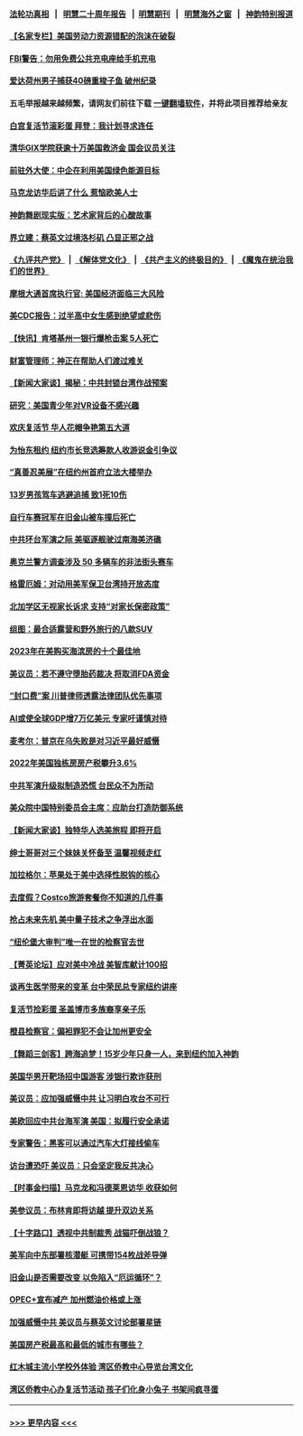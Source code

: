 #### [法轮功真相](https://github.com/gfw-breaker/truth/blob/master/README.md?t=0) &nbsp;&nbsp;|&nbsp;&nbsp; [明慧二十周年报告](https://github.com/gfw-breaker/mh-reports/blob/master/README.md?t=0) &nbsp;&nbsp;|&nbsp;&nbsp;[明慧期刊](https://github.com/gfw-breaker/mh-qikan) &nbsp;&nbsp;|&nbsp;&nbsp; [明慧海外之窗](https://github.com/gfw-breaker/mh-news/blob/master/README.md?t=0) &nbsp;&nbsp;|&nbsp;&nbsp; [神韵特别报道](https://github.com/gfw-breaker/mh-news/blob/master/shenyun.md?t=0)
#### [【名家专栏】美国劳动力资源错配的泡沫在破裂](../pages/nsc412/n13968288.md?t=04110643) 
#### [FBI警告：勿用免费公共充电座给手机充电](../pages/nsc412/n13969957.md?t=04110643) 
#### [爱达荷州男子捕获40磅重梭子鱼 破州纪录](../pages/nsc412/n13969602.md?t=04110643) 
#### 五毛举报越来越频繁，请网友们前往下载 [一键翻墙软件](https://github.com/gfw-breaker/ssr-accounts)，并将此项目推荐给亲友
#### [白宫复活节滚彩蛋 拜登：我计划寻求连任](../pages/nsc412/n13969888.md?t=04110643) 
#### [清华GIX学院获逾十万美国救济金 国会议员关注](../pages/nsc412/n13969960.md?t=04110643) 
#### [前驻外大使：中企在利用美国绿色能源目标](../pages/nsc412/n13969863.md?t=04110643) 
#### [马克龙访华后讲了什么 惹恼欧美人士](../pages/nsc412/n13969877.md?t=04110643) 
#### [神韵舞剧现实版：艺术家背后的心酸故事](../pages/nsc412/n13968343.md?t=04110643) 
#### [界立建：蔡英文过境洛杉矶 凸显正邪之战](../pages/nsc412/n13969323.md?t=04110643) 
#### [《九评共产党》](https://github.com/begood0513/9ping.md/blob/master/README.md) &nbsp;|&nbsp; [《解体党文化》](../../../../jtdwh.md/blob/master/README.md)  &nbsp;|&nbsp; [《共产主义的终极目的》](../../../../gczydzjmd.md/blob/master/README.md) &nbsp;|&nbsp; [《魔鬼在统治我们的世界》](../../../../mgztzwmdsj.md/blob/master/README.md) 
#### [摩根大通首席执行官: 美国经济面临三大风险](../pages/nsc412/n13969449.md?t=04110643) 
#### [美CDC报告：过半高中女生感到绝望或悲伤](../pages/nsc412/n13969335.md?t=04110643) 
#### [【快讯】肯塔基州一银行爆枪击案 5人死亡](../pages/nsc412/n13969846.md?t=04110643) 
#### [财富管理师：神正在帮助人们渡过难关](../pages/nsc412/n13969110.md?t=04110643) 
#### [【新闻大家谈】揭秘：中共封锁台湾作战预案](../pages/nsc412/n13969788.md?t=04110643) 
#### [研究：美国青少年对VR设备不感兴趣](../pages/nsc412/n13969757.md?t=04110643) 
#### [欢庆复活节 华人花帽争艳第五大道](../pages/nsc412/n13969367.md?t=04110643) 
#### [为怡东租约 纽约市长竞选筹款人收游说金引争议](../pages/nsc412/n13969365.md?t=04110643) 
#### [“真善忍美展”在纽约州首府立法大楼举办](../pages/nsc412/n13969400.md?t=04110643) 
#### [13岁男孩驾车逃避追捕 致1死10伤](../pages/nsc412/n13969502.md?t=04110643) 
#### [自行车赛冠军在旧金山被车撞后死亡](../pages/nsc412/n13969470.md?t=04110643) 
#### [中共环台军演之际 美驱逐舰驶过南海美济礁](../pages/nsc412/n13969324.md?t=04110643) 
#### [奥克兰警方调查涉及 50 多辆车的非法街头赛车](../pages/nsc412/n13969350.md?t=04110643) 
#### [格雷厄姆：对动用美军保卫台湾持开放态度](../pages/nsc412/n13969157.md?t=04110643) 
#### [北加学区无视家长诉求  支持“对家长保密政策”](../pages/nsc412/n13969306.md?t=04110643) 
#### [组图：最合适露营和野外旅行的八款SUV](../pages/nsc412/n13965255.md?t=04110643) 
#### [2023年在美购买海滨房的十个最佳地](../pages/nsc412/n13969125.md?t=04110643) 
#### [美议员：若不遵守堕胎药裁决 将取消FDA资金](../pages/nsc412/n13969096.md?t=04110643) 
#### [“封口费”案 川普律师透露法律团队优先事项](../pages/nsc412/n13969111.md?t=04110643) 
#### [AI或使全球GDP增7万亿美元 专家吁谨慎对待](../pages/nsc412/n13968459.md?t=04110643) 
#### [麦考尔：普京在乌失败是对习近平最好威慑](../pages/nsc412/n13967652.md?t=04110643) 
#### [2022年美国独栋房房产税攀升3.6%](../pages/nsc412/n13968432.md?t=04110643) 
#### [中共军演升级拟制造恐慌 台民众不为所动](../pages/nsc412/n13969065.md?t=04110643) 
#### [美众院中国特别委员会主席：应助台打造防御系统](../pages/nsc412/n13969025.md?t=04110643) 
#### [【新闻大家谈】独特华人选美旅程 即将开启](../pages/nsc412/n13968375.md?t=04110643) 
#### [绅士哥哥对三个妹妹关怀备至 温馨视频走红](../pages/nsc412/n13968228.md?t=04110643) 
#### [加拉格尔：苹果处于美中选择性脱钩的核心](../pages/nsc412/n13968602.md?t=04110643) 
#### [去度假？Costco旅游套餐你不知道的几件事](../pages/nsc412/n13966152.md?t=04110643) 
#### [抢占未来先机 美中量子技术之争浮出水面](../pages/nsc412/n13967804.md?t=04110643) 
#### [“纽伦堡大审判”唯一在世的检察官去世](../pages/nsc412/n13968707.md?t=04110643) 
#### [【菁英论坛】应对美中冷战 美智库献计100招](../pages/nsc412/n13968436.md?t=04110643) 
#### [谈再生医学带来的变革 台中荣民总专家纽约讲座](../pages/nsc412/n13968595.md?t=04110643) 
#### [复活节捡彩蛋 圣盖博市多族裔享亲子乐](../pages/nsc412/n13968584.md?t=04110643) 
#### [橙县检察官：偏袒罪犯不会让加州更安全](../pages/nsc412/n13968572.md?t=04110643) 
#### [【舞蹈三剑客】跨海追梦！15岁少年只身一人，来到纽约加入神韵](../pages/nsc412/n13968482.md?t=04110643) 
#### [美国华男开靶场招中国游客 涉银行欺诈获刑](../pages/nsc412/n13967919.md?t=04110643) 
#### [美议员：应加强威慑中共 让习明白攻台不可行](../pages/nsc412/n13968445.md?t=04110643) 
#### [美欧回应中共台海军演 美国：拟履行安全承诺](../pages/nsc412/n13968404.md?t=04110643) 
#### [专家警告：黑客可以通过汽车大灯接线偷车](../pages/nsc412/n13968434.md?t=04110643) 
#### [访台遭恐吓 美议员：只会坚定我反共决心](../pages/nsc412/n13968418.md?t=04110643) 
#### [【时事金扫描】马克龙和冯德莱恩访华 收获如何](../pages/nsc412/n13968233.md?t=04110643) 
#### [美参议员：布林肯即将访越 提升双边关系](../pages/nsc412/n13968377.md?t=04110643) 
#### [【十字路口】透视中共制裁秀 战猫吓倒战狼？](../pages/nsc412/n13968217.md?t=04110643) 
#### [美军向中东部署核潜艇 可携带154枚战斧导弹](../pages/nsc412/n13968333.md?t=04110643) 
#### [旧金山是否需要改变 以免陷入“厄运循环”？](../pages/nsc412/n13968127.md?t=04110643) 
#### [OPEC+宣布减产 加州燃油价格或上涨](../pages/nsc412/n13968151.md?t=04110643) 
#### [加强威慑中共 美议员与蔡英文讨论部署星链](../pages/nsc412/n13968300.md?t=04110643) 
#### [美国房产税最高和最低的城市有哪些？](../pages/nsc412/n13968157.md?t=04110643) 
#### [红木城主流小学校外体验 湾区侨教中心导览台湾文化](../pages/nsc412/n13968184.md?t=04110643) 
#### [湾区侨教中心办复活节活动 孩子们化身小兔子 书架间疯寻蛋](../pages/nsc412/n13968169.md?t=04110643) 

----
#### [ >>> 更早内容 <<< ](../indexes/nsc412-earlier.md)
